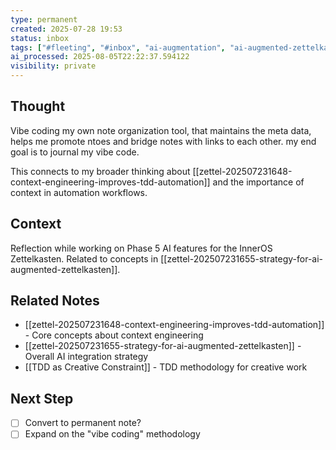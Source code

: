 ```yaml
---
type: permanent
created: 2025-07-28 19:53
status: inbox
tags: ["#fleeting", "#inbox", "ai-augmentation", "ai-augmented-zettelkasten", "automation", "context-engineering", "creative-constraint", "journaling"]
ai_processed: 2025-08-05T22:22:37.594122
visibility: private
---
```

<!--
NOTE: This file uses a static date for validation. For new notes, use:
created: 2025-07-28 19:57
-->

## Thought  
Vibe coding my own note organization tool, that maintains the meta data, helps me promote ntoes and bridge notes with links to each other. my end goal is to journal my vibe code.

This connects to my broader thinking about [[zettel-202507231648-context-engineering-improves-tdd-automation]] and the importance of context in automation workflows.

## Context  
Reflection while working on Phase 5 AI features for the InnerOS Zettelkasten. Related to concepts in [[zettel-202507231655-strategy-for-ai-augmented-zettelkasten]].

## Related Notes
- [[zettel-202507231648-context-engineering-improves-tdd-automation]] - Core concepts about context engineering
- [[zettel-202507231655-strategy-for-ai-augmented-zettelkasten]] - Overall AI integration strategy
- [[TDD as Creative Constraint]] - TDD methodology for creative work

## Next Step  
- [ ] Convert to permanent note?
- [ ] Expand on the "vibe coding" methodology
